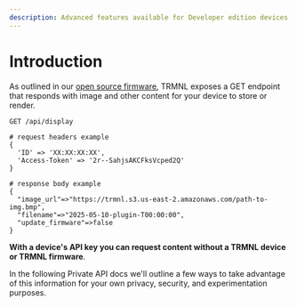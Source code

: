 ```yaml
---
description: Advanced features available for Developer edition devices.
---
```


# Introduction

As outlined in our [open source firmware](https://github.com/usetrmnl/firmware), TRMNL exposes a GET endpoint that responds with image and other content for your device to store or render.

```
GET /api/display

# request headers example
{
  'ID' => 'XX:XX:XX:XX',
  'Access-Token' => '2r--SahjsAKCFksVcped2Q'
}

# response body example
{
  "image_url"=>"https://trmnl.s3.us-east-2.amazonaws.com/path-to-img.bmp",
  "filename"=>"2025-05-10-plugin-T00:00:00",
  "update_firmware"=>false
}
```

**With a device's API key you can request content without a TRMNL device or TRMNL firmware**.

In the following Private API docs we'll outline a few ways to take advantage of this information for your own privacy, security, and experimentation purposes.
